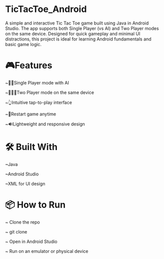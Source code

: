 # TicTacToe_Android
A simple and interactive Tic Tac Toe game built using Java in Android Studio. The app supports both Single Player (vs AI) and Two Player modes on the same device. Designed for quick gameplay and minimal UI distractions, this project is ideal for learning Android fundamentals and basic game logic.

# 🎮Features

~🧍‍♂Single Player mode with AI

~🧑‍🤝‍🧑Two Player mode on the same device

~👆Intuitive tap-to-play interface

~🔁Restart game anytime

~🔊Lightweight and responsive design

# 🛠 Built With
~Java

~Android Studio

~XML for UI design

# 📦 How to Run

~ Clone the repo

~ git clone

~ Open in Android Studio

~ Run on an emulator or physical device
